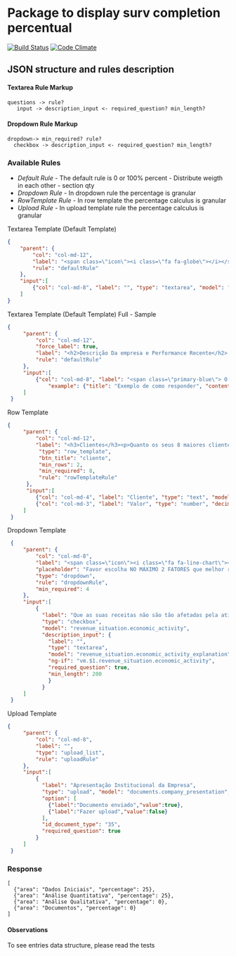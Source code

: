 # Package to display surv completion percentual
[![Build Status](https://travis-ci.org/fdexfinancing/completion-percentage.svg?branch=master)](https://travis-ci.org/fdexfinancing/completion-percentage)
[![Code Climate](https://codeclimate.com/github/fdexfinancing/completion-percentage/badges/gpa.svg)](https://codeclimate.com/github/fdexfinancing/completion-percentage)

## JSON structure and rules description

#### Textarea Rule Markup
```
questions -> rule?
   input -> description_input <- required_question? min_length?
```

#### Dropdown Rule Markup

```
dropdown-> min_required? rule?
  checkbox -> description_input <- required_question? min_length?
```

### Available Rules

- *Default Rule* - The default rule is 0 or 100% percent - Distribute weigth in each other - section qty
- *Dropdown Rule* - In dropdown rule the percentage is granular
- *RowTemplate Rule* - In row template the percentage calculus is granular
- *Upload Rule* - In upload template rule the percentage calculus is granular

Textarea Template (Default Template)

  ```json
  {
      "parent": {
          "col": "col-md-12",
          "label": "<span class=\"icon\"><i class=\"fa fa-globe\"></i></span><span class=\"primary-blue\">Preencha este campo caso entenda que existem outros fatores, não mencionados anteriormente, que devem ser incluídos:</span>",
          "rule": "defaultRule"
      },
      "input":[
          {"col": "col-md-8", "label": "", "type": "textarea", "model": "other_situation", "required_question": true, "min_length": 100}
      ]
  }
  ```

Textarea Template (Default Template) Full - Sample
  ```json
  {
       "parent": {
           "col": "col-md-12",
           "force_label": true,
           "label": "<h2>Descrição Da empresa e Performance Recente</h2> <p>Apresentar resumidamente a sua empresa incluindo informações como: </p>",
           "rule": "defaultRule"
       },
       "input":[
           {"col": "col-md-8", "label": "<span class=\"primary-blue\"> O histórico da empresa e um resumo de suas atividades e produtos/serviços.</span>", "type": "textarea", "model": "company_description",
               "example": {"title": "Exemplo de como responder", "content": "Fundada em 1990 na cidade de São Paulo/SP, a Empresa Exemplo atua desde sua origem na fabricação de móveis para escritório. Atualmente, a empresa conta com 2 fábricas com área construída de 20.000 m², bem como 5 lojas próprias nas regiões Sul e Sudeste, suas regiões de maior atuação."}},
       ]
   }
  ```

Row Template
  ```json
  {
       "parent": {
           "col": "col-md-12",
           "label": "<h3>Clientes</h3><p>Quanto os seus 8 maiores clientes representaram do total das receitas da empresa no último ano?</p>",
            "type": "row_template",
            "btn_title": "cliente",
            "min_rows": 2,
            "min_required": 8,
            "rule": "rowTemplateRule"
        },
        "input":[
           {"col": "col-md-4", "label": "Cliente", "type": "text", "model": "customer_abc_$index.customer", "required_question": true},
           {"col": "col-md-3", "label": "Valor", "type": "number", "decimal": 2, "right_info": "%", "model": "customer_abc_$index.value", "required_question": true}
       ]
   }
 ```

Dropdown Template
```json
 {
     "parent": {
         "col": "col-md-8",
         "label": "<span class=\"icon\"><i class=\"fa fa-line-chart\"></i></span><span class=\"primary-blue\">Receitas, Crescimento e Oportunidades</span>",
         "placeholder": "Favor escolha NO MÁXIMO 2 FATORES que melhor represente sua empresa.",
         "type": "dropdown",
         "rule": "dropdownRule",
         "min_required": 4
     },
     "input":[
         {
           "label": "Que as suas receitas não são tão afetadas pela atividade econômica.",
           "type": "checkbox",
           "model": "revenue_situation.economic_activity",
           "description_input": {
             "label": "",
             "type": "textarea",
             "model": "revenue_situation.economic_activity_explanation",
             "ng-if": "vm.$1.revenue_situation.economic_activity",
             "required_question": true,
             "min_length": 200
             }
           }
     ]
 }
 ```
Upload Template
 ```json
 {
      "parent": {
          "col": "col-md-8",
          "label": "",
          "type": "upload_list",
          "rule": "uploadRule"
      },
      "input":[
          {
            "label": "Apresentação Institucional da Empresa",
            "type": "upload", "model": "documents.company_presentation",
            "option": [
              {"label":"Documento enviado","value":true},
              {"label":"Fazer upload","value":false}
            ],
            "id_document_type": "35",
            "required_question": true
          }
      ]
  }
  ```

### Response
```
[
  {"area": "Dados Iniciais", "percentage": 25},
  {"area": "Análise Quantitativa", "percentage": 25},
  {"area": "Análise Qualitativa", "percentage": 0},
  {"area": "Documentos", "percentage": 0}
]
```

#### Observations

To see entries data structure, please read the tests
